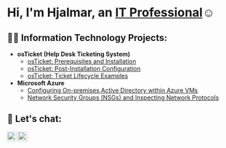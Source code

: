 <h1>Hi, I'm Hjalmar, an <a href="https://linkedin.com/in/hjalmardev">IT Professional</a>☺</h1>

<h2>👨‍💻 Information Technology Projects:</h2>

- <b>osTicket (Help Desk Ticketing System)</b>
  - [osTicket: Prerequisites and Installation](https://github.com/hjalmardev/osticket-prereqs)
  - [osTicket: Post-Installation Configuration](https://github.com/hjalmardev/post-install-config)
  - [osTicket: Ticket Lifecycle Examples](https://github.com/hjalmardev/ticket-lifecycle)
- <b>Microsoft Azure</b>
  - [Configuring On-premises Active Directory within Azure VMs](https://github.com/hjalmardev/configure-ad)
  - [Network Security Groups (NSGs) and Inspecting Network Protocols](https://github.com/hjalmardev/azure-network-protocols)

<h2>🤳 Let's chat:</h2>

[<img align="left" alt="Hjalmar | LinkedIn" width="22px" src="https://cdn.jsdelivr.net/npm/simple-icons@8.8.0/icons/linkedin.svg" />][linkedin]
[<img align="left" alt="Hjalmar | YouTube" width="22px" src="https://cdn.jsdelivr.net/npm/simple-icons@8.8.0/icons/youtube.svg" />][youtube]

[linkedin]: https://linkedin.com/in/hjalmardev
[youtube]: https://youtube.com/
